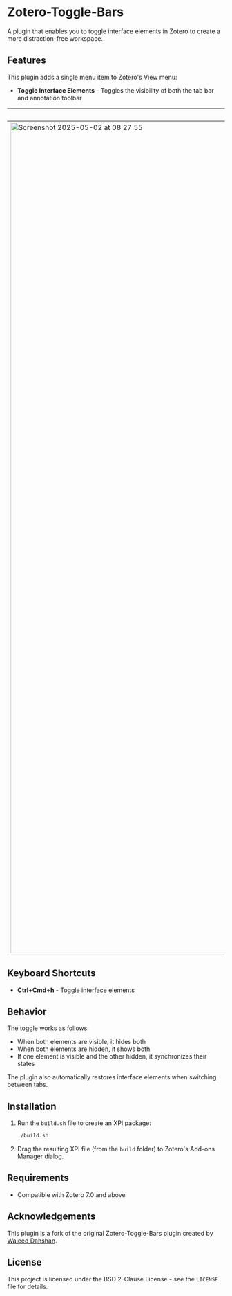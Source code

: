 # Zotero-Toggle-Bars

A plugin that enables you to toggle interface elements in Zotero to create a more distraction-free workspace.

## Features

This plugin adds a single menu item to Zotero's View menu:
- **Toggle Interface Elements** - Toggles the visibility of both the tab bar and annotation toolbar

| Before  | After |
| ------------- | ------------- |
| <img width="1920" alt="Screenshot 2025-05-02 at 08 27 55" src="https://github.com/user-attachments/assets/41aa2670-bbbc-4881-b39f-2d950d0d3450" /> | <img width="1920" alt="Screenshot 2025-05-02 at 08 27 18" src="https://github.com/user-attachments/assets/fe3b9eb2-12e4-4cde-9a3f-894af4fdea13" /> |

## Keyboard Shortcuts

- **Ctrl+Cmd+h** - Toggle interface elements

## Behavior

The toggle works as follows:
- When both elements are visible, it hides both
- When both elements are hidden, it shows both
- If one element is visible and the other hidden, it synchronizes their states

The plugin also automatically restores interface elements when switching between tabs.

## Installation

1. Run the `build.sh` file to create an XPI package:
   ```bash
   ./build.sh
   ```
2. Drag the resulting XPI file (from the `build` folder) to Zotero's Add-ons Manager dialog.

## Requirements

- Compatible with Zotero 7.0 and above

## Acknowledgements

This plugin is a fork of the original Zotero-Toggle-Bars plugin created by [Waleed Dahshan](https://github.com/wmstack).

## License

This project is licensed under the BSD 2-Clause License - see the `LICENSE` file for details.
